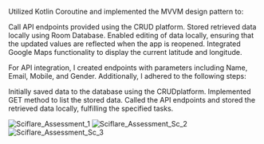 Utilized Kotlin Coroutine and implemented the MVVM design pattern to:

Call API endpoints provided using the CRUD platform.
Stored retrieved data locally using Room Database.
Enabled editing of data locally, ensuring that the updated values are reflected when the app is reopened.
Integrated Google Maps functionality to display the current latitude and longitude.

For API integration, I created endpoints with parameters including Name, Email, Mobile, and Gender. Additionally, I adhered to the following steps:

Initially saved data to the database using the CRUDplatform.
Implemented GET method to list the stored data.
Called the API endpoints and stored the retrieved data locally, fulfilling the specified tasks.

![Sciflare_Assessment_1](https://github.com/JeyendranSpark/Sciflare_Assessment_App/assets/79409340/87e1043c-75b8-49d8-bd32-00c673873c8f)
![Sciflare_Assessment_Sc_2](https://github.com/JeyendranSpark/Sciflare_Assessment_App/assets/79409340/20ee9aba-dd4b-4823-b818-a15905e75689)
![Sciflare_Assessment_Sc_3](https://github.com/JeyendranSpark/Sciflare_Assessment_App/assets/79409340/72d64a3f-de11-4e77-bed6-f51d0213ada7)
